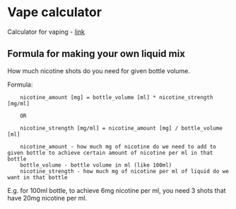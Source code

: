# Vape calculator

Calculator for vaping - [link](https://tosterakakwapisz.github.io/vape-calculator/dist/)

## Formula for making your own liquid mix

How much nicotine shots do you need for given bottle volume.

Formula:

```none
    nicotine_amount [mg] = bottle_volume [ml] * nicotine_strength [mg/ml]

    OR

    nicotine_strength [mg/ml] = nicotine_amount [mg] / bottle_volume [ml]

    nicotine_amount - how much mg of nicotine do we need to add to given bottle to achieve certain amount of nicotine per ml in that bottle
    bottle_volume - bottle volume in ml (like 100ml)
    nicotine_strength - how much mg of nicotine per ml of liquid do we want in that bottle
```

E.g. for 100ml bottle, to achieve 6mg nicotine per ml, you need 3 shots that have 20mg nicotine per ml.

